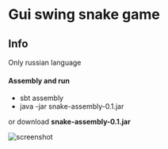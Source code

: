 # Gui swing snake game

## Info
Only russian language

#### Assembly and run
* sbt assembly
* java -jar snake-assembly-0.1.jar

or download **snake-assembly-0.1.jar**

![screenshot](https://i.imgur.com/StYw1Qu.png)

